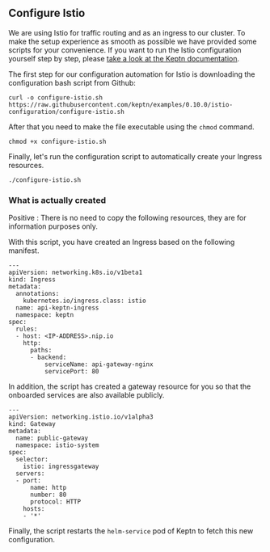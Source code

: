 ## Configure Istio

We are using Istio for traffic routing and as an ingress to our cluster. To make the setup experience as smooth as possible we have provided some scripts for your convenience. If you want to run the Istio configuration yourself step by step, please [take a look at the Keptn documentation](https://keptn.sh/docs/0.10.x/operate/install/#option-3-expose-keptn-via-an-ingress). 

The first step for our configuration automation for Istio is downloading the configuration bash script from Github:

<!-- command -->
```
curl -o configure-istio.sh https://raw.githubusercontent.com/keptn/examples/0.10.0/istio-configuration/configure-istio.sh
```

After that you need to make the file executable using the `chmod` command.

<!-- command -->
```
chmod +x configure-istio.sh
```

Finally, let's run the configuration script to automatically create your Ingress resources.

<!-- command -->
```
./configure-istio.sh
```

### What is actually created

Positive
: There is no need to copy the following resources, they are for information purposes only.

With this script, you have created an Ingress based on the following manifest.

```
---
apiVersion: networking.k8s.io/v1beta1
kind: Ingress
metadata:
  annotations:
    kubernetes.io/ingress.class: istio
  name: api-keptn-ingress
  namespace: keptn
spec:
  rules:
  - host: <IP-ADDRESS>.nip.io
    http:
      paths:
      - backend:
          serviceName: api-gateway-nginx
          servicePort: 80
```

In addition, the script has created a gateway resource for you so that the onboarded services are also available publicly.

```
---
apiVersion: networking.istio.io/v1alpha3
kind: Gateway
metadata:
  name: public-gateway
  namespace: istio-system
spec:
  selector:
    istio: ingressgateway
  servers:
  - port:
      name: http
      number: 80
      protocol: HTTP
    hosts:
    - '*'
```

Finally, the script restarts the `helm-service` pod of Keptn to fetch this new configuration.
